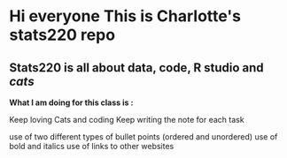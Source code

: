 # Hi everyone This is Charlotte's stats220 repo
## Stats220 is all about data, code, R studio and *cats*

**What I am doing for this class is :**
<!--- Keep pacient and curious --->
Keep loving Cats and coding 
Keep writing the note for each task 

use of two different types of bullet points (ordered and unordered)
use of bold and italics
use of links to other websites
